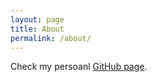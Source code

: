 ```yaml
---
layout: page
title: About
permalink: /about/
---
```


Check my persoanl [GitHub page](page).

[page]: https://github.com/b-fontana
